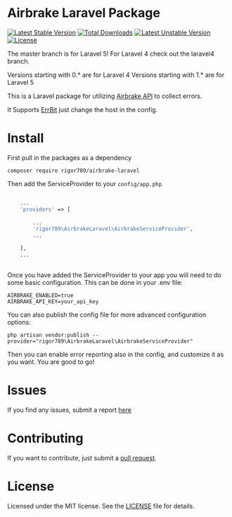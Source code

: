 # Airbrake Laravel Package
[![Latest Stable Version](https://poser.pugx.org/rigor789/airbrake-laravel/v/stable.svg)](https://packagist.org/packages/rigor789/airbrake-laravel) [![Total Downloads](https://poser.pugx.org/rigor789/airbrake-laravel/downloads.svg)](https://packagist.org/packages/rigor789/airbrake-laravel) [![Latest Unstable Version](https://poser.pugx.org/rigor789/airbrake-laravel/v/unstable.svg)](https://packagist.org/packages/rigor789/airbrake-laravel) [![License](https://poser.pugx.org/rigor789/airbrake-laravel/license.svg)](https://packagist.org/packages/rigor789/airbrake-laravel)

The master branch is for Laravel 5! For Laravel 4 check out the laravel4 branch.

Versions starting with 0.* are for Laravel 4
Versions starting with 1.* are for Laravel 5

This is a Laravel package for utilizing [Airbrake API](https://github.com/airbrake/airbrake-php) to collect errors.

It Supports [ErrBit](https://github.com/errbit/errbit) just change the host in the config.

# Install

First pull in the packages as a dependency

```
composer require rigor789/airbrake-laravel 
```

Then add the ServiceProvider to your ``` config/app.php ```

```php

    ...
    'providers' => [
  
        ...
        'rigor789\AirbrakeLaravel\AirbrakeServiceProvider',
        ...

    ],
    ...
  
```

Once you have added the ServiceProvider to your app you will need to do some basic configuration. This can be done in your .env file:

```
AIRBRAKE_ENABLED=true
AIRBRAKE_API_KEY=your_api_key
```

You can also publish the config file for more advanced configuration options:

```
php artisan vendor:publish --provider="rigor789\AirbrakeLaravel\AirbrakeServiceProvider"
```

Then you can enable error reporting also in the config, and customize it as you want. You are good to go!

# Issues

If you find any issues, submit a report [here](https://github.com/rigor789/airbrake-laravel/issues)

# Contributing

If you want to contribute, just submit a [pull request](https://github.com/rigor789/airbrake-laravel/pulls).

# License

Licensed under the MIT license. See the [LICENSE](https://github.com/rigor789/airbrake-laravel/blob/master/LICENSE) file for details.
